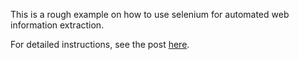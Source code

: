 This is a rough example on how to use selenium for automated web information extraction.  

For detailed instructions, see the post [here](https://wu-2018.github.io/2018/12/25/Extracting-Article-Information-on-PubMed-with-Selenium.html).
